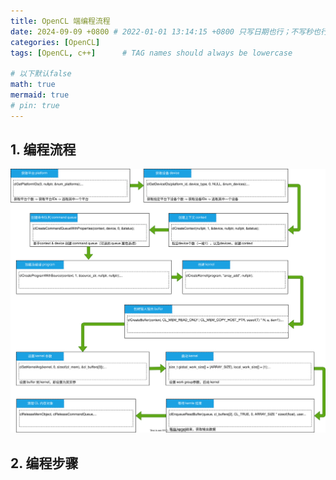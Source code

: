 ```yaml
---
title: OpenCL 端编程流程
date: 2024-09-09 +0800 # 2022-01-01 13:14:15 +0800 只写日期也行；不写秒也行；这样也行 2022-03-09T00:55:42+08:00
categories: [OpenCL]
tags: [OpenCL, c++]      # TAG names should always be lowercase

# 以下默认false
math: true
mermaid: true
# pin: true
---
```


## 1. 编程流程

![OpenCL 端编程流程](/assets/drawio/opencl-programing-flow.drawio.svg)

## 2. 编程步骤